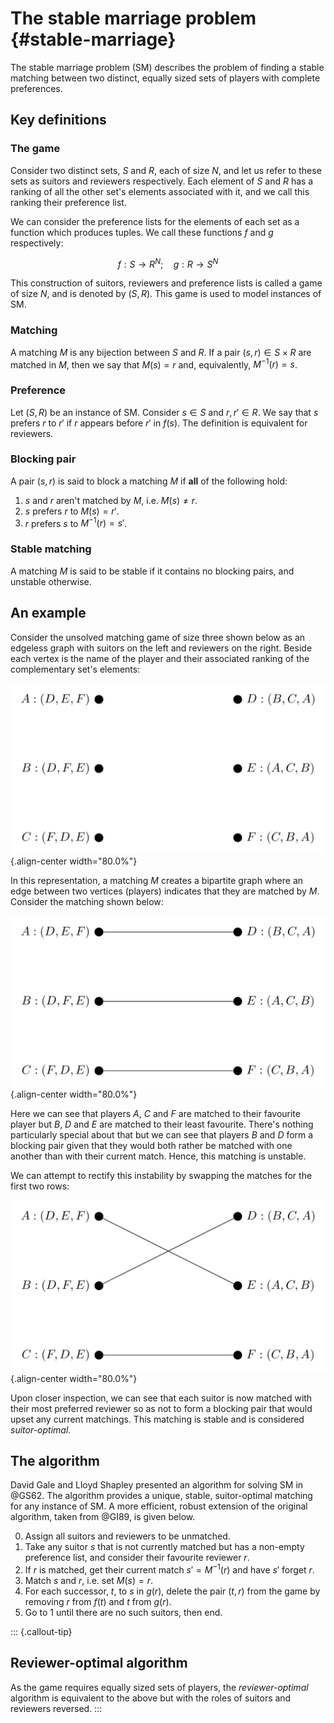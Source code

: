 # The stable marriage problem {#stable-marriage}

The stable marriage problem (SM) describes the problem of finding a
stable matching between two distinct, equally sized sets of players with
complete preferences.

## Key definitions

### The game

Consider two distinct sets, $S$ and $R$, each of size $N$, and let us
refer to these sets as suitors and reviewers respectively. Each element
of $S$ and $R$ has a ranking of all the other set's elements associated
with it, and we call this ranking their preference list.

We can consider the preference lists for the elements of each set as a
function which produces tuples. We call these functions $f$ and $g$
respectively:

$$f : S \to R^N; \quad g : R \to S^N$$

This construction of suitors, reviewers and preference lists is called a
game of size $N$, and is denoted by $(S,R)$. This game is used to model
instances of SM.

### Matching

A matching $M$ is any bijection between $S$ and $R$. If a pair
$(s,r) \in S \times R$ are matched in $M$, then we say that $M(s) = r$
and, equivalently, $M^{−1}(r) = s$.

### Preference

Let $(S, R)$ be an instance of SM. Consider $s \in S$ and $r,
r' \in R$. We say that $s$ prefers $r$ to $r'$ if $r$ appears before
$r'$ in $f(s)$. The definition is equivalent for reviewers.

### Blocking pair

A pair $(s,r)$ is said to block a matching $M$ if **all** of the
following hold:

1.  $s$ and $r$ aren't matched by $M$, i.e. $M(s) \neq
    r$.
2.  $s$ prefers $r$ to $M(s) = r'$.
3.  $r$ prefers $s$ to $M^{-1}(r) = s′$.

### Stable matching

A matching $M$ is said to be stable if it contains no blocking pairs,
and unstable otherwise.

## An example

Consider the unsolved matching game of size three shown below as an
edgeless graph with suitors on the left and reviewers on the right.
Beside each vertex is the name of the player and their associated
ranking of the complementary set's elements:

![image](../assets/discussion/sm_matching.svg){.align-center width="80.0%"}

In this representation, a matching $M$ creates a bipartite graph where
an edge between two vertices (players) indicates that they are matched
by $M$. Consider the matching shown below:

![image](../assets/discussion/sm_unstable.svg){.align-center width="80.0%"}

Here we can see that players $A$, $C$ and $F$ are matched to their
favourite player but $B$, $D$ and $E$ are matched to their least
favourite. There's nothing particularly special about that but we can
see that players $B$ and $D$ form a blocking pair given that they would
both rather be matched with one another than with their current match.
Hence, this matching is unstable.

We can attempt to rectify this instability by swapping the matches for
the first two rows:

![image](../assets/discussion/sm_stable.svg){.align-center width="80.0%"}

Upon closer inspection, we can see that each suitor is now matched with
their most preferred reviewer so as not to form a blocking pair that
would upset any current matchings. This matching is stable and is
considered *suitor-optimal*.

## The algorithm

David Gale and Lloyd Shapley presented an algorithm for solving SM in
@GS62. The algorithm provides a unique,
stable, suitor-optimal matching for any instance of SM. A more
efficient, robust extension of the original algorithm, taken from
@GI89, is given below.

0.  Assign all suitors and reviewers to be unmatched.
1.  Take any suitor $s$ that is not currently matched but has a non-empty
    preference list, and consider their favourite reviewer $r$.
2.  If $r$ is matched, get their current match $s' = M^{-1}(r)$ and
    have $s'$ forget $r$.
3.  Match $s$ and $r$, i.e. set $M(s) = r$.
4.  For each successor, $t$, to $s$ in $g(r)$, delete the pair $(t, r)$
    from the game by removing $r$ from $f(t)$ and $t$ from $g(r)$.
5.  Go to 1 until there are no such suitors, then end.

::: {.callout-tip}
## Reviewer-optimal algorithm
As the game requires equally sized sets of players, the
*reviewer-optimal* algorithm is equivalent to the above but with the
roles of suitors and reviewers reversed.
:::
